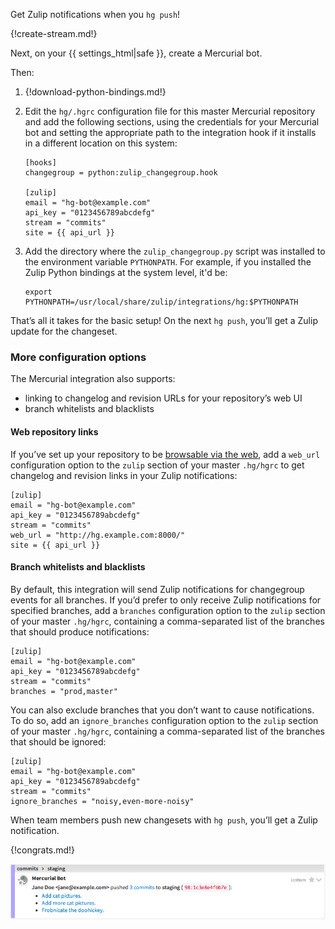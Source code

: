 Get Zulip notifications when you `hg push`!

{!create-stream.md!}

Next, on your {{ settings_html|safe }}, create a Mercurial bot.

Then:

1.  {!download-python-bindings.md!}

2.  Edit the `hg/.hgrc` configuration file for this master Mercurial
repository and add the following sections, using the credentials for
your Mercurial bot and setting the appropriate path to the integration
hook if it installs in a different location on this system:

        [hooks]
        changegroup = python:zulip_changegroup.hook

        [zulip]
        email = "hg-bot@example.com"
        api_key = "0123456789abcdefg"
        stream = "commits"
        site = {{ api_url }}

3.  Add the directory where the `zulip_changegroup.py` script was
installed to the environment variable `PYTHONPATH`.  For example, if
you installed the Zulip Python bindings at the system level, it'd be:

        export PYTHONPATH=/usr/local/share/zulip/integrations/hg:$PYTHONPATH

That’s all it takes for the basic setup! On the next `hg push`, you’ll
get a Zulip update for the changeset.

### More configuration options

The Mercurial integration also supports:

-   linking to changelog and revision URLs for your repository’s web UI
-   branch whitelists and blacklists

#### Web repository links

If you’ve set up your repository to be [browsable via the web][1],
add a `web_url` configuration option to the `zulip` section of your
master `.hg/hgrc` to get changelog and revision links in your Zulip
notifications:

    [zulip]
    email = "hg-bot@example.com"
    api_key = "0123456789abcdefg"
    stream = "commits"
    web_url = "http://hg.example.com:8000/"
    site = {{ api_url }}

[1]: http://mercurial.selenic.com/wiki/QuickStart#Network_support

#### Branch whitelists and blacklists

By default, this integration will send Zulip notifications for
changegroup events for all branches. If you’d prefer to only receive
Zulip notifications for specified branches, add a `branches`
configuration option to the `zulip` section of your master `.hg/hgrc`,
containing a comma-separated list of the branches that should produce
notifications:

    [zulip]
    email = "hg-bot@example.com"
    api_key = "0123456789abcdefg"
    stream = "commits"
    branches = "prod,master"

You can also exclude branches that you don’t want to cause
notifications. To do so, add an `ignore_branches` configuration option
to the `zulip` section of your master `.hg/hgrc`, containing a
comma-separated list of the branches that should be ignored:

    [zulip]
    email = "hg-bot@example.com"
    api_key = "0123456789abcdefg"
    stream = "commits"
    ignore_branches = "noisy,even-more-noisy"

When team members push new changesets with `hg push`, you’ll get a
Zulip notification.

{!congrats.md!}

![](/static/images/integrations/hg/001.png)
